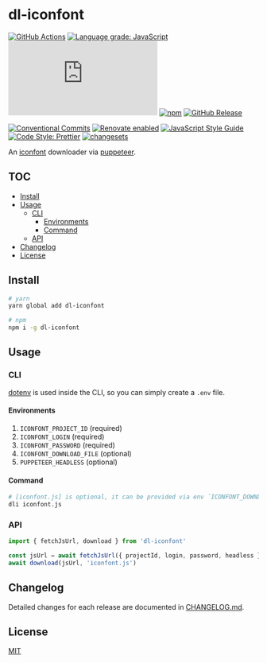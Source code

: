 # dl-iconfont

[![GitHub Actions](https://github.com/un-ts/dl-iconfont/workflows/CI/badge.svg)](https://github.com/un-ts/dl-iconfont/actions/workflows/ci.yml)
[![Language grade: JavaScript](https://img.shields.io/lgtm/grade/javascript/g/un-ts/dl-iconfont.svg?logo=lgtm&logoWidth=18)](https://lgtm.com/projects/g/un-ts/dl-iconfont/context:javascript)
[![type-coverage](https://img.shields.io/badge/dynamic/json.svg?label=type-coverage&prefix=%E2%89%A5&suffix=%&query=$.typeCoverage.atLeast&uri=https%3A%2F%2Fraw.githubusercontent.com%2Fun-ts%2Fdl-iconfont%2Fmain%2Fpackage.json)](https://github.com/plantain-00/type-coverage)
[![npm](https://img.shields.io/npm/v/dl-iconfont.svg)](https://www.npmjs.com/package/dl-iconfont)
[![GitHub Release](https://img.shields.io/github/release/un-ts/dl-iconfont)](https://github.com/un-ts/dl-iconfont/releases)

[![Conventional Commits](https://img.shields.io/badge/conventional%20commits-1.0.0-yellow.svg)](https://conventionalcommits.org)
[![Renovate enabled](https://img.shields.io/badge/renovate-enabled-brightgreen.svg)](https://renovatebot.com)
[![JavaScript Style Guide](https://img.shields.io/badge/code_style-standard-brightgreen.svg)](https://standardjs.com)
[![Code Style: Prettier](https://img.shields.io/badge/code_style-prettier-ff69b4.svg)](https://github.com/prettier/prettier)
[![changesets](https://img.shields.io/badge/maintained%20with-changesets-176de3.svg)](https://github.com/atlassian/changesets)

An [iconfont][] downloader via [puppeteer][].

## TOC <!-- omit in toc -->

- [Install](#install)
- [Usage](#usage)
  - [CLI](#cli)
    - [Environments](#environments)
    - [Command](#command)
  - [API](#api)
- [Changelog](#changelog)
- [License](#license)

## Install

```sh
# yarn
yarn global add dl-iconfont

# npm
npm i -g dl-iconfont
```

## Usage

### CLI

[dotenv][] is used inside the CLI, so you can simply create a `.env` file.

#### Environments

1. `ICONFONT_PROJECT_ID` (required)
2. `ICONFONT_LOGIN` (required)
3. `ICONFONT_PASSWORD` (required)
4. `ICONFONT_DOWNLOAD_FILE` (optional)
5. `PUPPETEER_HEADLESS` (optional)

#### Command

```sh
# [iconfont.js] is optional, it can be provided via env `ICONFONT_DOWNLOAD_FILE` too
dli iconfont.js
```

### API

```ts
import { fetchJsUrl, download } from 'dl-iconfont'

const jsUrl = await fetchJsUrl({ projectId, login, password, headless })
await download(jsUrl, 'iconfont.js')
```

## Changelog

Detailed changes for each release are documented in [CHANGELOG.md](./CHANGELOG.md).

## License

[MIT][]

[dotenv]: https://github.com/motdotla/dotenv
[iconfont]: https://www.iconfont.cn
[mit]: http://opensource.org/licenses/MIT
[puppeteer]: https://github.com/puppeteer/puppeteer
